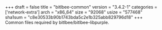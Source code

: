 +++
draft = false
title = "bitlbee-common"
version = "3.4.2-1"
categories = ['network-extra']
arch = "x86_64"
size = "92068"
usize = "577468"
sha1sum = "c8e30533b90b1743bda5c2e1b325abb829796d18"
+++
Common files required by bitlbee/bitlbee-libpurple.